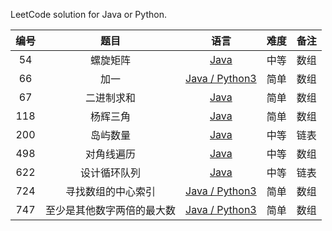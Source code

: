 LeetCode solution for Java or Python.

| 编号 |     题目     |                             语言                             | 难度 | 备注 |
| :--: | :----------: | :----------------------------------------------------------: | :--: | :--: |
| 54  | 螺旋矩阵 | [Java](https://github.com/jluncc/leetcode-solution/blob/master/数组/54-螺旋矩阵.md) | 中等 | 数组 |
| 66  | 加一 | [Java / Python3](https://github.com/jluncc/leetcode-solution/blob/master/数组/66-加一.md) | 简单 | 数组 |
| 67  | 二进制求和 | [Java](https://github.com/jluncc/leetcode-solution/blob/master/数组/67-二进制求和.md) | 简单 | 数组 |
| 118  | 杨辉三角 | [Java](https://github.com/jluncc/leetcode-solution/blob/master/数组/118-杨辉三角.md) | 简单 | 数组 |
| 200  |   岛屿数量   | [Java](https://github.com/jluncc/leetcode-solution/blob/master/队列/200-岛屿数量.md) | 中等 | 链表 |
| 498  |   对角线遍历   | [Java](https://github.com/jluncc/leetcode-solution/blob/master/数组/498-对角线遍历.md) | 中等 | 数组 |
| 622  | 设计循环队列 | [Java](https://github.com/jluncc/leetcode-solution/blob/master/队列/622-设计循环队列.md) | 中等 | 链表 |
| 724  | 寻找数组的中心索引 | [Java / Python3](https://github.com/jluncc/leetcode-solution/blob/master/数组/724-寻找数组的中心索引.md) | 简单 | 数组 |
| 747  | 至少是其他数字两倍的最大数 | [Java / Python3](https://github.com/jluncc/leetcode-solution/blob/master/数组/747-至少是其他数字两倍的最大数.md) | 简单 | 数组 |

